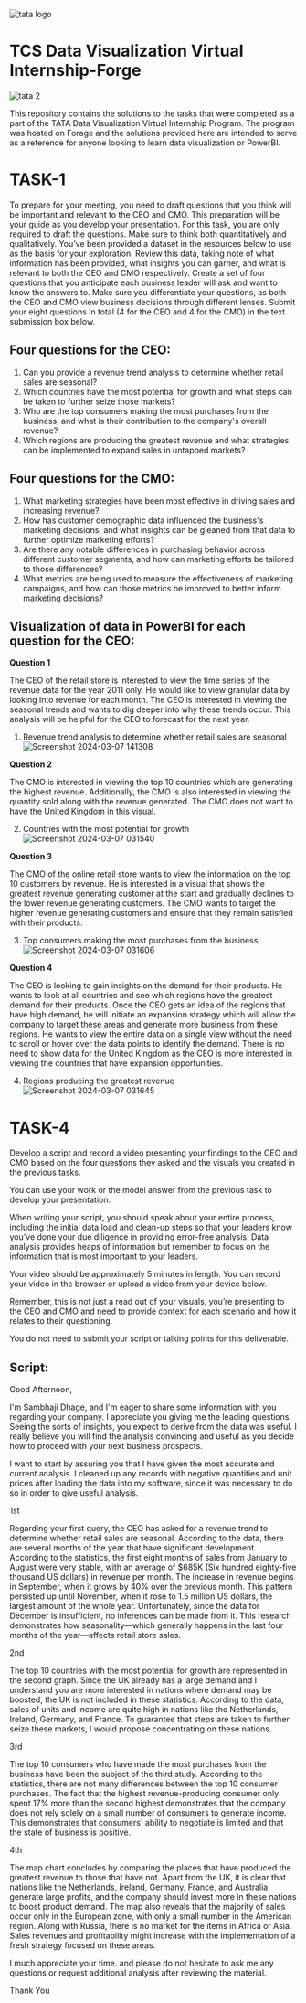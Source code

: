 ![tata logo](https://github.com/Sambhaji-Dhage/Tata-Data-Visualization-Virtual-Internship-Forge/assets/157734829/8a11b418-2882-4d46-b5ae-302a03af78cc)

# TCS Data Visualization Virtual Internship-Forge

![tata 2](https://github.com/Sambhaji-Dhage/Tata-Data-Visualization-Virtual-Internship-Forge/assets/157734829/bbac50c0-391f-436f-b904-dbb5673fcce5)


This repository contains the solutions to the tasks that were completed as a part of the TATA Data Visualization Virtual Internship Program. The program was hosted on Forage and the solutions provided here are intended to serve as a reference for anyone looking to learn data visualization or PowerBI.

# **TASK-1**

To prepare for your meeting, you need to draft questions that you think will be important and relevant to the CEO and CMO. This preparation will be your guide as you develop your presentation. For this task, you are only required to draft the questions. Make sure to think both quantitatively and qualitatively. You’ve been provided a dataset in the resources below to use as the basis for your exploration. Review this data, taking note of what information has been provided, what insights you can garner, and what is relevant to both the CEO and CMO respectively. Create a set of four questions that you anticipate each business leader will ask and want to know the answers to. Make sure you differentiate your questions, as both the CEO and CMO view business decisions through different lenses. Submit your eight questions in total (4 for the CEO and 4 for the CMO) in the text submission box below.

## **Four questions for the CEO:**

1. Can you provide a revenue trend analysis to determine whether retail sales are seasonal?
2. Which countries have the most potential for growth and what steps can be taken to further seize those markets?
3. Who are the top consumers making the most purchases from the business, and what is their contribution to the company's overall revenue?
4. Which regions are producing the greatest revenue and what strategies can be implemented to expand sales in untapped markets?

## **Four questions for the CMO:**

1. What marketing strategies have been most effective in driving sales and increasing revenue?
2. How has customer demographic data influenced the business's marketing decisions, and what insights can be gleaned from that data to further optimize marketing efforts?
3. Are there any notable differences in purchasing behavior across different customer segments, and how can marketing efforts be tailored to those differences?
4. What metrics are being used to measure the effectiveness of marketing campaigns, and how can those metrics be improved to better inform marketing decisions?

## **Visualization of data in PowerBI for each question for the CEO:**

**Question 1**

The CEO of the retail store is interested to view the time series of the revenue data for the year 2011 only. He would like to view granular data by looking into revenue for each month. The CEO is interested in viewing the seasonal trends and wants to dig deeper into why these trends occur. This analysis will be helpful for the CEO to forecast for the next year.


1. Revenue trend analysis to determine whether retail sales are seasonal
  ![Screenshot 2024-03-07 141308](https://github.com/Sambhaji-Dhage/Tata-Data-Visualization-Virtual-Internship-Forge/assets/157734829/014ff56f-d5f6-4823-bcba-af6cd3671b9e)


**Question 2**

The CMO is interested in viewing the top 10 countries which are generating the highest revenue. Additionally, the CMO is also interested in viewing the quantity sold along with the revenue generated. The CMO does not want to have the United Kingdom in this visual.

2. Countries with the most potential for growth
![Screenshot 2024-03-07 031540](https://github.com/Sambhaji-Dhage/Tata-Data-Visualization-Virtual-Internship-Forge/assets/157734829/9b58bfd0-1bb1-47a8-af07-d16efe6aa05f)


**Question 3**

The CMO of the online retail store wants to view the information on the top 10 customers by revenue. He is interested in a visual that shows the greatest revenue generating customer at the start and gradually declines to the lower revenue generating customers. The CMO wants to target the higher revenue generating customers and ensure that they remain satisfied with their products.

3. Top consumers making the most purchases from the business
![Screenshot 2024-03-07 031606](https://github.com/Sambhaji-Dhage/Tata-Data-Visualization-Virtual-Internship-Forge/assets/157734829/0f335234-f596-43cf-b72f-d12eb29159c8)


**Question 4**

The CEO is looking to gain insights on the demand for their products. He wants to look at all countries and see which regions have the greatest demand for their products. Once the CEO gets an idea of the regions that have high demand, he will initiate an expansion strategy which will allow the company to target these areas and generate more business from these regions. He wants to view the entire data on a single view without the need to scroll or hover over the data points to identify the demand. There is no need to show data for the United Kingdom as the CEO is more interested in viewing the countries that have expansion opportunities.

4. Regions producing the greatest revenue
 ![Screenshot 2024-03-07 031645](https://github.com/Sambhaji-Dhage/Tata-Data-Visualization-Virtual-Internship-Forge/assets/157734829/3ff43a6f-948e-4c7b-9ebd-ef02cb8d070c)


# **TASK-4**

Develop a script and record a video presenting your findings to the CEO and CMO based on the four questions they asked and the visuals you created in the previous tasks.

You can use your work or the model answer from the previous task to develop your presentation.

When writing your script, you should speak about your entire process, including the initial data load and clean-up steps so that your leaders know you’ve done your due diligence in providing error-free analysis. Data analysis provides heaps of information but remember to focus on the information that is most important to your leaders.

Your video should be approximately 5 minutes in length. You can record your video in the browser or upload a video from your device below.

Remember, this is not just a read out of your visuals, you’re presenting to the CEO and CMO and need to provide context for each scenario and how it relates to their questioning.

You do not need to submit your script or talking points for this deliverable.

## **Script:**

Good Afternoon,


I'm Sambhaji Dhage, and I'm eager to share some information with you regarding your company. I appreciate you giving me the leading questions. Seeing the sorts of insights, you expect to derive from the data was useful. I really believe you will find the analysis convincing and useful as you decide how to proceed with your next business prospects.

I want to start by assuring you that I have given the most accurate and current analysis. I cleaned up any records with negative quantities and unit prices after loading the data into my software, since it was necessary to do so in order to give useful analysis.

1st

Regarding your first query, the CEO has asked for a revenue trend to determine whether retail sales are seasonal. According to the data, there are several months of the year that have significant development. According to the statistics, the first eight months of sales from January to August were very stable, with an average of $685K (Six hundred eighty-five thousand US dollars) in revenue per month. The increase in revenue begins in September, when it grows by 40% over the previous month. This pattern persisted up until November, when it rose to 1.5 million US dollars, the largest amount of the whole year. Unfortunately, since the data for December is insufficient, no inferences can be made from it. This research demonstrates how seasonality—which generally happens in the last four months of the year—affects retail store sales.

2nd

The top 10 countries with the most potential for growth are represented in the second graph. Since the UK already has a large demand and I understand you are more interested in nations where demand may be boosted, the UK is not included in these statistics. According to the data, sales of units and income are quite high in nations like the Netherlands, Ireland, Germany, and France. To guarantee that steps are taken to further seize these markets, I would propose concentrating on these nations.

3rd

The top 10 consumers who have made the most purchases from the business have been the subject of the third study. According to the statistics, there are not many differences between the top 10 consumer purchases. The fact that the highest revenue-producing consumer only spent 17% more than the second highest demonstrates that the company does not rely solely on a small number of consumers to generate income. This demonstrates that consumers' ability to negotiate is limited and that the state of business is positive.

4th

The map chart concludes by comparing the places that have produced the greatest revenue to those that have not. Apart from the UK, it is clear that nations like the Netherlands, Ireland, Germany, France, and Australia generate large profits, and the company should invest more in these nations to boost product demand. The map also reveals that the majority of sales occur only in the European zone, with only a small number in the American region. Along with Russia, there
is no market for the items in Africa or Asia. Sales revenues and profitability might increase with the implementation of a fresh strategy focused on these areas.

I much appreciate your time. and please do not hesitate to ask me any questions or request additional analysis after reviewing the material.

Thank You
